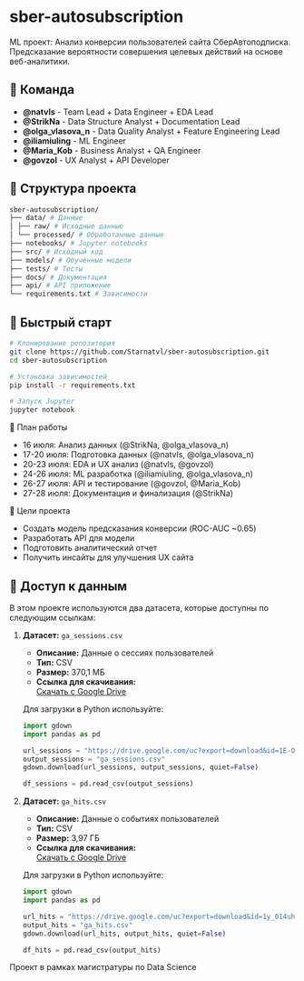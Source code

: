 # sber-autosubscription
ML проект: Анализ конверсии пользователей сайта СберАвтоподписка. Предсказание вероятности совершения целевых действий на основе веб-аналитики.

## 👥 Команда
- **@natvls** - Team Lead + Data Engineer + EDA Lead
- **@StrikNa** - Data Structure Analyst + Documentation Lead  
- **@olga_vlasova_n** - Data Quality Analyst + Feature Engineering Lead
- **@iliamiuling** - ML Engineer
- **@Maria_Kob** - Business Analyst + QA Engineer
- **@govzol** - UX Analyst + API Developer

## 📁 Структура проекта
```bash
sber-autosubscription/
├── data/ # Данные
│ ├── raw/ # Исходные данные
│ └── processed/ # Обработанные данные
├── notebooks/ # Jupyter notebooks
├── src/ # Исходный код
├── models/ # Обученные модели
├── tests/ # Тесты
├── docs/ # Документация
├── api/ # API приложение
└── requirements.txt # Зависимости
```

## 🚀 Быстрый старт
```bash
# Клонирование репозитория
git clone https://github.com/Starnatvl/sber-autosubscription.git
cd sber-autosubscription

# Установка зависимостей
pip install -r requirements.txt

# Запуск Jupyter
jupyter notebook
```

📅 План работы
- 16 июля: Анализ данных (@StrikNa, @olga_vlasova_n)
- 17-20 июля: Подготовка данных (@natvls, @olga_vlasova_n)
- 20-23 июля: EDA и UX анализ (@natvls, @govzol)
- 24-26 июля: ML разработка (@iliamiuling, @olga_vlasova_n)
- 26-27 июля: API и тестирование (@govzol, @Maria_Kob)
- 27-28 июля: Документация и финализация (@StrikNa)

🎯 Цели проекта
- Создать модель предсказания конверсии (ROC-AUC ~0.65)
- Разработать API для модели
- Подготовить аналитический отчет
- Получить инсайты для улучшения UX сайта

## 📁 Доступ к данным

В этом проекте используются два датасета, которые доступны по следующим ссылкам:

1. **Датасет:** `ga_sessions.csv`  
   - **Описание:** Данные о сессиях пользователей  
   - **Тип:** CSV  
   - **Размер:** 370,1 МБ  
   - **Ссылка для скачивания:**  
   [Скачать с Google Drive](https://drive.google.com/uc?export=download&amp;id=1E-OJ1E_ZliOldsRZgJzL844IV7IlCOqW)  

   Для загрузки в Python используйте:
   ```python
   import gdown
   import pandas as pd
   
   url_sessions = "https://drive.google.com/uc?export=download&id=1E-OJ1E_ZliOldsRZgJzL844IV7IlCOqW"
   output_sessions = "ga_sessions.csv"
   gdown.download(url_sessions, output_sessions, quiet=False)

   df_sessions = pd.read_csv(output_sessions)

2. **Датасет:** `ga_hits.csv`  
   - **Описание:** Данные о событиях пользователей  
   - **Тип:** CSV  
   - **Размер:** 3,97 ГБ  
   - **Ссылка для скачивания:**  
   [Скачать с Google Drive](https://drive.google.com/uc?export=download&amp;id=1y_014uhvDmD55ZlQ_hC7ptsP9jFecyRd)  

   Для загрузки в Python используйте:
   ```python
   import gdown
   import pandas as pd

   url_hits = "https://drive.google.com/uc?export=download&id=1y_014uhvDmD55ZlQ_hC7ptsP9jFecyRd"
   output_hits = "ga_hits.csv"
   gdown.download(url_hits, output_hits, quiet=False)

   df_hits = pd.read_csv(output_hits)

Проект в рамках магистратуры по Data Science
